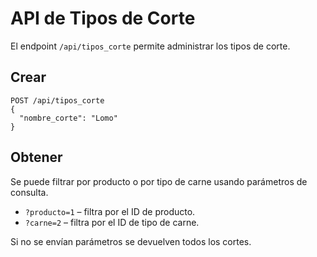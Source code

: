 
# API de Tipos de Corte

El endpoint `/api/tipos_corte` permite administrar los tipos de corte.

## Crear

```
POST /api/tipos_corte
{
  "nombre_corte": "Lomo"
}
```

## Obtener

Se puede filtrar por producto o por tipo de carne usando parámetros de consulta.

- `?producto=1` – filtra por el ID de producto.
- `?carne=2` – filtra por el ID de tipo de carne.

Si no se envían parámetros se devuelven todos los cortes.